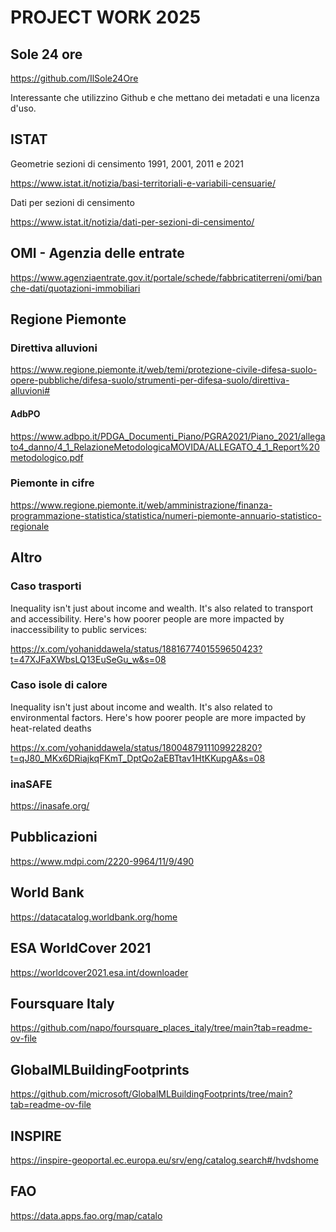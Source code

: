 # PROJECT WORK 2025



## Sole 24 ore

https://github.com/IlSole24Ore

Interessante che utilizzino Github e che mettano dei metadati e una licenza d'uso.



## ISTAT

Geometrie sezioni di censimento 1991, 2001, 2011 e 2021

https://www.istat.it/notizia/basi-territoriali-e-variabili-censuarie/



Dati per sezioni di censimento

https://www.istat.it/notizia/dati-per-sezioni-di-censimento/



## OMI - Agenzia delle entrate

https://www.agenziaentrate.gov.it/portale/schede/fabbricatiterreni/omi/banche-dati/quotazioni-immobiliari



## Regione Piemonte



### Direttiva alluvioni

https://www.regione.piemonte.it/web/temi/protezione-civile-difesa-suolo-opere-pubbliche/difesa-suolo/strumenti-per-difesa-suolo/direttiva-alluvioni#

#### AdbPO

https://www.adbpo.it/PDGA_Documenti_Piano/PGRA2021/Piano_2021/allegato4_danno/4_1_RelazioneMetodologicaMOVIDA/ALLEGATO_4_1_Report%20metodologico.pdf

### Piemonte in cifre

https://www.regione.piemonte.it/web/amministrazione/finanza-programmazione-statistica/statistica/numeri-piemonte-annuario-statistico-regionale



## Altro

### Caso trasporti

Inequality isn't just about income and wealth. It's also related to transport and accessibility. Here's how poorer people are more impacted by inaccessibility to public services:

https://x.com/yohaniddawela/status/1881677401559650423?t=47XJFaXWbsLQ13EuSeGu_w&s=08



### Caso isole di calore

Inequality isn't just about income and wealth. It's also related to environmental factors. Here's how poorer people are more impacted by heat-related deaths

https://x.com/yohaniddawela/status/1800487911109922820?t=qJ80_MKx6DRiajkqFKmT_DptQo2aEBTtav1HtKKupgA&s=08



### inaSAFE

https://inasafe.org/



## Pubblicazioni

https://www.mdpi.com/2220-9964/11/9/490



## World Bank

https://datacatalog.worldbank.org/home



## ESA WorldCover 2021

https://worldcover2021.esa.int/downloader



## Foursquare Italy

https://github.com/napo/foursquare_places_italy/tree/main?tab=readme-ov-file



## GlobalMLBuildingFootprints 

https://github.com/microsoft/GlobalMLBuildingFootprints/tree/main?tab=readme-ov-file



## INSPIRE

https://inspire-geoportal.ec.europa.eu/srv/eng/catalog.search#/hvdshome



## FAO

https://data.apps.fao.org/map/catalo






